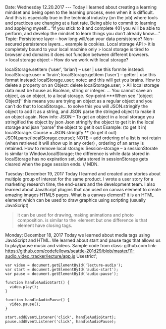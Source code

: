 Date: Wednesday 12.20.2017 --- 
Today I learned about creating a learning mindset and being open to the learning process, even when it is difficult. And this is especially true in the technical industry (on the job) where tools and practices are changing at a fast rate. Being able to commit to learning and applying myself… “If you stick to it and complete 401 you will be able to perform, and develop the mindset to learn things you don’t already know….” 
Topic: Persistence layer – how long will/can your data persistence? 
	Non-secured persistence layers… example is cookies. 
Local storage API 
	> it is completely bound to your local machine only 
	> local storage is tired to browser and domains it does not function between different browsers.  
	> local storage object –
How do we work with local storage?
	
localStorage.setitem (‘user’, ‘brian’) – user | use this formite instead: localStorage.user = ‘brain’;
localStorage.getitem (‘user’) – getter |  use this format instead: localStorage.user; note:: and this will get you brains.
How to delete a property on an Object:
	delete localStorage.user; 
	> All local storage data must be house as Boolean, string or integer. … You cannot save an object, as an object, to a local storage.
Key-point:***When see “[object Object]’’ this means you are trying an object as a regular object and you can’t do that to localStorage… to solve this you will JSON.stringify the object to add it as a string, and JSON.parse the stringed object to make it an object again. 
New info: JSON –
To get an object in a local storage you stringified the object by json
	Json stringify the object to get it in the local storage and jsan “parse” the object to get it out 
	Example: (to get it in)  localStorage. Course = JSON.stringify **
		(to get it out) JSON.parse(localStorage.course);
NOTE::: add ordering of a list is not retain (when retrieved it will show up in any order) , ordering of an array is retained. 
How to remove local storage: 
Session-storage – a sessionStorate is similar to Window.localStorage; the difference is while data stored in localStorage has no expiration set, data stored in sessionStorage gets cleared when the page session ends. // MDN.


Tuesday: December 19, 2017
Today I learned and created user stories about multiple group of interest for the same product. I wrote a user story for a marketing research time, the end-users and the development team. 
I also learned about JavaScript plugins that can used on canvas element to create amazing images HTML5 pages.
What is a canvas element? 
 it is an HTML element which can be used to draw graphics using scripting (usually JavaScript)
> it can be used for drawing, making animations and photo composition.
> <canvas> is similar to the <img> element but one difference is that <canvas> element have closing </canvas> tags.


Monday:  December 18, 2017
Today we learned about media tags using JavaScript and HTML. We learned about start and pause tags that allows us to play/pause music and videos. 
Sample code from class: github.com link: https://github.com/codefellows/seattle-201d29/blob/master/11-audio_video_tracker/lecture/app.js
Usestrict';
	
	var video = document.getElementById('lecture-audio');
	var start = document.getElementById('audio-start');
	var pause = document.getElementById('audio-pause');
	
	function handleAudioStart() {
	  video.play();
	}
	
	function handleAudioPause() {
	  video.pause();
	}
	
	start.addEventListener('click', handleAudioStart);
	pause.addEventListener('click', handleAudioPause);

